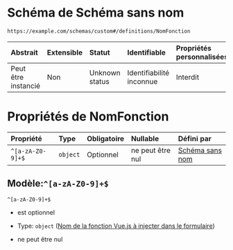 # Schéma de Schéma sans nom

```txt
https://example.com/schemas/custom#/definitions/NomFonction
```



| Abstrait            | Extensible | Statut         | Identifiable             | Propriétés personnalisées | Propriétés Additionnelles | Limites d'accès | Défini dans                                                                        |
| :------------------ | :--------- | :------------- | :----------------------- | :------------------------ | :------------------------ | :-------------- | :--------------------------------------------------------------------------------- |
| Peut être instancié | Non        | Unknown status | Identifiabilité inconnue | Interdit                  | Autorisé                  | aucun           | [FRW.form.schema.json\*](../out/FRW.form.schema.json "ouvrir le schéma d'origine") |

# Propriétés de NomFonction

| Propriété        | Type     | Obligatoire | Nullable         | Défini par                                                                                                                                                                                                                 |
| :--------------- | :------- | :---------- | :--------------- | :------------------------------------------------------------------------------------------------------------------------------------------------------------------------------------------------------------------------- |
| `^[a-zA-Z0-9]+$` | `object` | Optionnel   | ne peut être nul | [Schéma sans nom](frw-definitions-nomfonction-patternproperties-nom-de-la-fonction-vuejs-à-injecter-dans-le-formulaire.md "https://example.com/schemas/custom#/definitions/NomFonction/patternProperties/^\[a-zA-Z0-9]+$") |

## Modèle:`^[a-zA-Z0-9]+$`



`^[a-zA-Z0-9]+$`

*   est optionnel

*   Type: `object` ([Nom de la fonction Vue.js à injecter dans le formulaire](frw-definitions-nomfonction-patternproperties-nom-de-la-fonction-vuejs-à-injecter-dans-le-formulaire.md))

*   ne peut être nul
